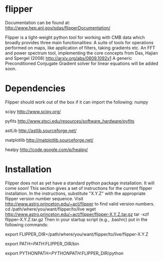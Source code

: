 flipper
=======

Documentation can be found at:
http://www.hep.anl.gov/sdas/flipperDocumentation/


Flipper is a light-weight python tool for working with CMB data which broadly provides three main functionalities:
A suite of tools for operations performed on maps, like application of filters, taking gradients etc.
An FFT and power spectrum tool, 
implementing the core concepts from Das, Hajian and Spergel (2008) http://arxiv.org/abs/0809.1092v1
A generic Preconditioned Conjugate Gradient solver for linear equations will be added soon.


Dependencies
==============

Flipper should work out of the box if it can import the following:
numpy

scipy http://www.scipy.org/

pyfits http://www.stsci.edu/resources/software_hardware/pyfits

astLib http://astlib.sourceforge.net/

matplotlib http://matplotlib.sourceforge.net/

healpy http://code.google.com/p/healpy/


Installation
===============

Flipper does not as yet have a standard python package installation. It will come soon! 
This section gives a set of instructions for the current flipper installation. 
In the instructions, substitute "X.Y.Z" with the appropriate flipper version number sequence.
Visit http://www.astro.princeton.edu/~act/flipper to find valid version numbers.
cd /path/where/you/want/flipper/to/live 
wget http://www.astro.princeton.edu/~act/flipper/flipper-X.Y.Z.tar.gz 
tar -xzf flipper-X.Y.Z.tar.gz 
Then in your startup script (e.g., .bashrc) put in the following commands:

export FLIPPER_DIR=/path/where/you/want/flipper/to/live/flipper-X.Y.Z 

export PATH=$PATH:$FLIPPER_DIR/bin 

export PYTHONPATH=$PYTHONPATH:$FLIPPER_DIR/python
